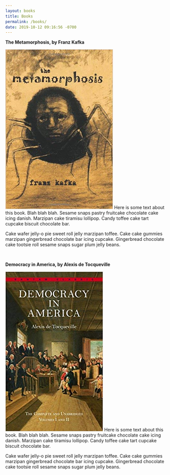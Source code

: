 ```yaml
---
layout: books
title: Books
permalink: /books/
date: 2019-10-12 09:16:56 -0700
---
```



**The Metamorphosis, by Franz Kafka**

![The Metamorphosis](/imgs/metamorphosis.jpg#left-img) 
Here is some text about this book. Blah blah blah. Sesame snaps pastry fruitcake chocolate cake icing danish. Marzipan cake tiramisu lollipop. Candy toffee cake tart cupcake biscuit chocolate bar.

Cake wafer jelly-o pie sweet roll jelly marzipan toffee. Cake cake gummies marzipan gingerbread chocolate bar icing cupcake. Gingerbread chocolate cake tootsie roll sesame snaps sugar plum jelly beans.

<br>

**Democracy in America, by Alexis de Tocqueville**

![Democracy in America](/imgs/democracy.jpg#left-img) 
Here is some text about this book. Blah blah blah. Sesame snaps pastry fruitcake chocolate cake icing danish. Marzipan cake tiramisu lollipop. Candy toffee cake tart cupcake biscuit chocolate bar.

Cake wafer jelly-o pie sweet roll jelly marzipan toffee. Cake cake gummies marzipan gingerbread chocolate bar icing cupcake. Gingerbread chocolate cake tootsie roll sesame snaps sugar plum jelly beans.